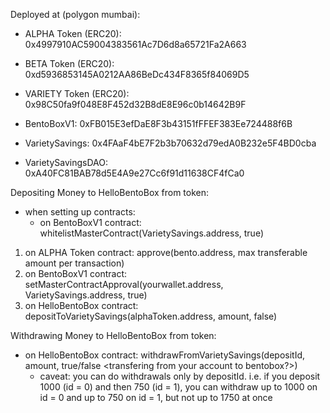 Deployed at (polygon mumbai):
- ALPHA Token (ERC20): 0x4997910AC59004383561Ac7D6d8a65721Fa2A663
- BETA Token (ERC20): 0xd5936853145A0212AA86BeDc434F8365f84069D5
- VARIETY Token (ERC20): 0x98C50fa9f048E8F452d32B8dE8E96c0b14642B9F


- BentoBoxV1: 0xFB015E3efDaE8F3b43151fFFEF383Ee724488f6B
- VarietySavings: 0x4FAaF4bE7F2b3b70632d79edA0B232e5F4BD0cba
- VarietySavingsDAO: 0xA40FC81BAB78d5E4A9e27Cc6f91d11638CF4fCa0


Depositing Money to HelloBentoBox from token:
  - when setting up contracts:
    - on BentoBoxV1 contract: whitelistMasterContract(VarietySavings.address, true)
  1. on ALPHA Token contract: approve(bento.address, max transferable amount per transaction)
  2. on BentoBoxV1 contract: setMasterContractApproval(yourwallet.address, VarietySavings.address, true)
  3. on HelloBentoBox contract: depositToVarietySavings(alphaToken.address, amount, false)

Withdrawing Money to HelloBentoBox from token:
  - on HelloBentoBox contract: withdrawFromVarietySavings(depositId, amount, true/false <transfering from your account to bentobox?>)
    - caveat: you can do withdrawals only by depositId. i.e. if you deposit 1000 (id = 0) and then 750 (id = 1), you can withdraw up to 1000 on id = 0 and up to 750 on id = 1, but not up to 1750 at once
